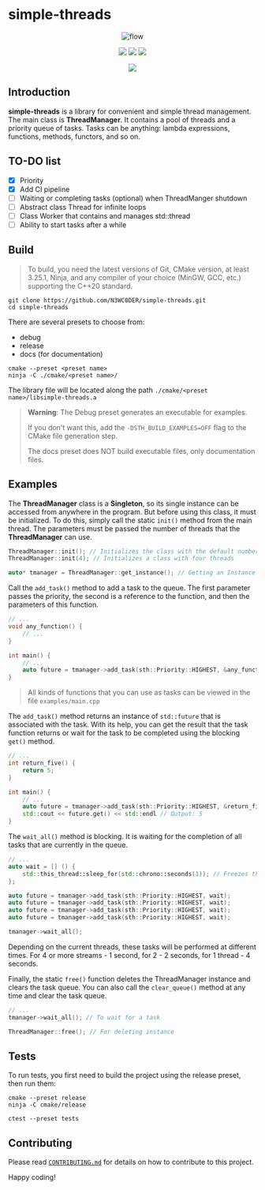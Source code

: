# simple-threads

<div align="center">

![flow](https://cdn.searchenginejournal.com/wp-content/uploads/2021/09/leveraging-flow-for-marketers-amplify-your-productivity-6131ec1d805a8-sej-1520x800.jpg)

![](https://badgen.net/github/tag/N3WC0DER/simple-threads)
![](https://badgen.net/github/license/N3WC0DER/simple-threads)
![](https://badgen.net/github/stars/N3WC0DER/simple-threads)

![](https://badgen.net/github/checks/N3WC0DER/simple-threads/master)

</div>

## Introduction 

**simple-threads** is a library for convenient and simple thread management.  The main class is **ThreadManager**.  It contains a pool of threads and a priority queue of tasks.  Tasks can be anything: lambda expressions, functions, methods, functors, and so on.

## TO-DO list

- [x] Priority
- [x] Add CI pipeline
- [ ] Waiting or completing tasks (optional) when ThreadManger shutdown
- [ ] Abstract class Thread for infinite loops
- [ ] Class Worker that contains and manages std::thread
- [ ] Ability to start tasks after a while

## Build

> To build, you need the latest versions of Git, CMake version, at least 3.25.1, Ninja, and any compiler of your choice (MinGW, GCC, etc.) supporting the C++20 standard.

```shell
git clone https://github.com/N3WC0DER/simple-threads.git
cd simple-threads
```

There are several presets to choose from:
- debug
- release
- docs (for documentation)

```shell
cmake --preset <preset name>
ninja -C ./cmake/<preset name>/
```

The library file will be located along the path `./cmake/<preset name>/libsimple-threads.a`

> **Warning**: The Debug preset generates an executable for examples.
> 	
> If you don't want this, add the 
> `-DSTH_BUILD_EXAMPLES=OFF` flag to the CMake file generation step.
> 	
> The docs preset does NOT build executable files, only documentation files.

## Examples

The **ThreadManager** class is a **Singleton**, so its single instance can be accessed from anywhere in the program. But before using this class, it must be initialized. To do this, simply call the static `init()` method from the main thread. The parameters must be passed the number of threads that the **ThreadManager** can use.

```c++
ThreadManager::init(); // Initializes the class with the default number of threads (std::thread::hardware_concurrency())
ThreadManager::init(4); // Initializes a class with four threads

auto* tmanager = ThreadManager::get_instance(); // Getting an Instance
```

Call the `add_task()` method to add a task to the queue. The first parameter passes the priority, the second is a reference to the function, and then the parameters of this function.

```c++
// ...
void any_function() {
	// ...
}

int main() {
	// ...
	auto future = tmanager->add_task(sth::Priority::HIGHEST, &any_function);
}
```

> All kinds of functions that you can use as tasks can be viewed in the file `examples/main.cpp`

The `add_task()` method returns an instance of `std::future` that is associated with the task. With its help, you can get the result that the task function returns or wait for the task to be completed using the blocking `get()` method.

```c++
// ...
int return_five() {
	return 5;
}

int main() {
	// ...
	auto future = tmanager->add_task(sth::Priority::HIGHEST, &return_five);
	std::cout << future.get() << std::endl // Output: 5
}
```

The `wait_all()` method is blocking. It is waiting for the completion of all tasks that are currently in the queue.

```c++
// ...
auto wait = [] () {
    std::this_thread::sleep_for(std::chrono::seconds(1)); // Freezes the execution of the current thread for 1 second
};

auto future = tmanager->add_task(sth::Priority::HIGHEST, wait);
auto future = tmanager->add_task(sth::Priority::HIGHEST, wait);
auto future = tmanager->add_task(sth::Priority::HIGHEST, wait);
auto future = tmanager->add_task(sth::Priority::HIGHEST, wait);

tmanager->wait_all();
```

Depending on the current threads, these tasks will be performed at different times. For 4 or more streams - 1 second, for 2 - 2 seconds, for 1 thread - 4 seconds.

Finally, the static `free()` function deletes the ThreadManager instance and clears the task queue. You can also call the `clear_queue()` method at any time and clear the task queue.

```c++
// ...
tmanager->wait_all(); // To wait for a task

ThreadManager::free(); // For deleting instance
```

## Tests

To run tests, you first need to build the project using the release preset, then run them:

```shell
cmake --preset release
ninja -C cmake/release

ctest --preset tests
```

## Contributing

Please read [`CONTRIBUTING.md`](https://github.com/N3WC0DER/simple-threads/blob/master/CONTRIBUTING.md) for details on how to contribute to this project.

Happy coding!

